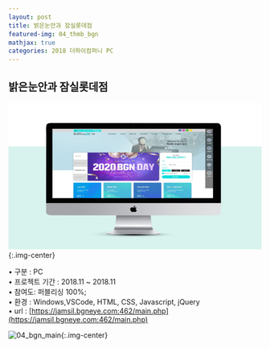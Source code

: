 ```yaml
---
layout: post
title: 밝은눈안과 잠실롯데점
featured-img: 04_thmb_bgn
mathjax: true
categories: 2018 더하이컴퍼니 PC
---
```


## 밝은눈안과 잠실롯데점

![04_thmb_bgn](/assets/img/posts/04_thmb_bgn.jpg){:.img-center}  

• 구분 : PC  
• 프로젝트 기간 : 2018.11 ~ 2018.11  
• 참여도: 퍼블리싱 100%;  
• 환경 : Windows,VSCode, HTML, CSS, Javascript, jQuery  
• url : [https://jamsil.bgneye.com:462/main.php](https://jamsil.bgneye.com:462/main.php)  

![04_bgn_main](/images/beginner.jpg){:.img-center}  